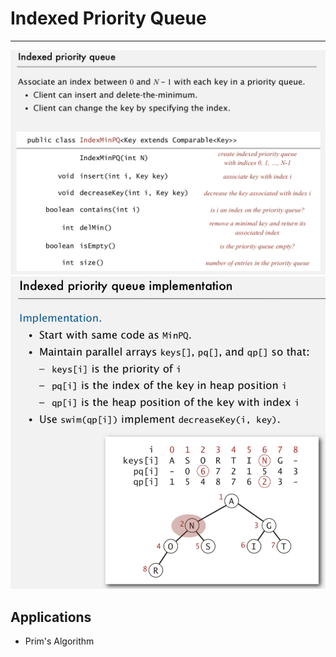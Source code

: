 # Indexed Priority Queue

---

![image](media/Indexed-Priority-Queue-image1.png)
![image](media/Indexed-Priority-Queue-image2.png)

## Applications

- Prim's Algorithm
